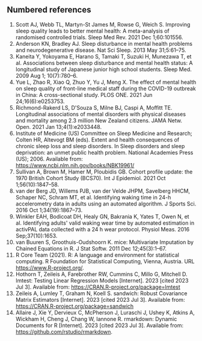 ## Numbered references

1. Scott AJ, Webb TL, Martyn-St James M, Rowse G, Weich S. Improving sleep quality leads to better mental health: A meta-analysis of randomised controlled trials. Sleep Med Rev. 2021 Dec 1;60:101556.
2. Anderson KN, Bradley AJ. Sleep disturbance in mental health problems and neurodegenerative disease. Nat Sci Sleep. 2013 May 31;5:61–75.
3. Kaneita Y, Yokoyama E, Harano S, Tamaki T, Suzuki H, Munezawa T, et al. Associations between sleep disturbance and mental health status: A longitudinal study of Japanese junior high school students. Sleep Med. 2009 Aug 1; 10(7):780–6.
4. Yue L, Zhao R, Xiao Q, Zhuo Y, Yu J, Meng X. The effect of mental health on sleep quality of front-line medical staff during the COVID-19 outbreak in China: A cross-sectional study. PLOS ONE. 2021 Jun 24;16(6):e0253753.
5. Richmond-Rakerd LS, D'Souza S, Milne BJ, Caspi A, Moffitt TE. Longitudinal associations of mental disorders with physical diseases and mortality among 2.3 million New Zealand citizens. JAMA Netw. Open. 2021 Jan 13;4(1):e2033448.
6. Institute of Medicine (US) Committee on Sleep Medicine and Research; Colten HR, Altevogt BM (eds). Extent and health consequences of chronic sleep loss and sleep disorders. In Sleep disorders and sleep deprivation: an unmet public health problem. National Academies Press (US); 2006. Available from: https://www.ncbi.nlm.nih.gov/books/NBK19961/
7. Sullivan A, Brown M, Hamer M, Ploubidis GB. Cohort profile update: the 1970 British Cohort Study (BCS70). Int J Epidemiol. 2021 Oct 1;56(10):1847–58.
8. van der Berg JD, Willems PJB, van der Velde JHPM, Savelberg HHCM, Schaper NC, Schram MT, et al. Identifying waking time in 24-h accelerometry data in adults using an automated algorithm. J Sports Sci. 2016 Oct 1;34(19):1867–73.
9. Winkler EAH, Bodicoat DH, Healy GN, Bakrania K, Yates T, Owen N, et al. Identifying adults' valid waking wear time by automated estimation in activPAL data collected with a 24 h wear protocol. Physiol Meas. 2016 Sep;37(10):1653.
10. van Buuren S, Groothuis-Oudshoorn K. mice: Multivariate Imputation by Chained Equations in R. J Stat Softw. 2011 Dec 12;45(3):1–67.
11. R Core Team (2021). R: A language and environment for statistical computing. R Foundation for Statistical Computing, Vienna, Austria. URL https://www.R-project.org/.
12. Hothorn T, Zeileis A, Farebrother RW, Cummins C, Millo G, Mitchell D. lmtest: Testing Linear Regression Models [Internet]. 2023 [cited 2023 Jul 3]. Available from: https://CRAN.R-project.org/package=lmtest
13. Zeileis A, Lumley T, Graham N, Koell S. sandwich: Robust Covariance Matrix Estimators [Internet]. 2023 [cited 2023 Jul 3]. Available from: https://CRAN.R-project.org/package=sandwich
14. Allaire J, Xie Y, Dervieux C, McPherson J, Luraschi J, Ushey K, Atkins A, Wickham H, Cheng J, Chang W, Iannone R. rmarkdown: Dynamic Documents for R [Internet]. 2023 [cited 2023 Jul 3]. Available from: https://github.com/rstudio/rmarkdown.
